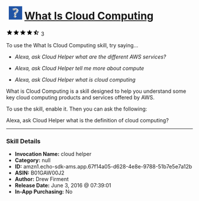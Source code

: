 # &nbsp;<img src="skill_icon" alt="What Is Cloud Computing icon" width="36"> [What Is Cloud Computing](http://alexa.amazon.com/#skills/amzn1.echo-sdk-ams.app.67f14a05-d628-4e8e-9788-51b7e5e7a12b)
![4.5 stars](../../images/ic_star_black_18dp_1x.png)![4.5 stars](../../images/ic_star_black_18dp_1x.png)![4.5 stars](../../images/ic_star_black_18dp_1x.png)![4.5 stars](../../images/ic_star_black_18dp_1x.png)![4.5 stars](../../images/ic_star_half_black_18dp_1x.png) 3

To use the What Is Cloud Computing skill, try saying...

* *Alexa, ask Cloud Helper what are the different AWS services?*

* *Alexa, ask Cloud Helper tell me more about compute*

* *Alexa, ask Cloud Helper what is cloud computing*

What is Cloud Computing is a skill designed to help you understand some key cloud computing products and services offered by AWS.  

To use the skill, enable it.  Then you can ask the following:

Alexa, ask Cloud Helper what is the definition of cloud computing?

***

### Skill Details

* **Invocation Name:** cloud helper
* **Category:** null
* **ID:** amzn1.echo-sdk-ams.app.67f14a05-d628-4e8e-9788-51b7e5e7a12b
* **ASIN:** B01GAW00J2
* **Author:** Drew Firment
* **Release Date:** June 3, 2016 @ 07:39:01
* **In-App Purchasing:** No

